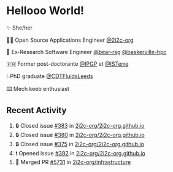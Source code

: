 # Hellooo World!

✨ She/her

👩‍💻 Open Source Applications Engineer [@2i2c-org](https://2i2c.org/)

🐻 Ex-Research Software Engineer [@bear-rsg](https://github.com/bear-rsg) [@baskerville-hpc](https://github.com/baskerville-hpc) 

🇫🇷 Former post-doctorante [@IPGP](https://github.com/IPGP) et [@ISTerre](https://www.isterre.fr/) 

💧 PhD graduate [@CDTFluidsLeeds](https://fluid-dynamics.leeds.ac.uk/) 

⌨️ Mech keeb enthusiast 

## Recent Activity 

<!--START_SECTION:activity-->
1. 🔒 Closed issue [#383](https://github.com/2i2c-org/2i2c-org.github.io/issues/383) in [2i2c-org/2i2c-org.github.io](https://github.com/2i2c-org/2i2c-org.github.io)
2. 🔒 Closed issue [#380](https://github.com/2i2c-org/2i2c-org.github.io/issues/380) in [2i2c-org/2i2c-org.github.io](https://github.com/2i2c-org/2i2c-org.github.io)
3. 🔒 Closed issue [#375](https://github.com/2i2c-org/2i2c-org.github.io/issues/375) in [2i2c-org/2i2c-org.github.io](https://github.com/2i2c-org/2i2c-org.github.io)
4. ❗ Opened issue [#392](https://github.com/2i2c-org/2i2c-org.github.io/issues/392) in [2i2c-org/2i2c-org.github.io](https://github.com/2i2c-org/2i2c-org.github.io)
5. 🎉 Merged PR [#5731](https://github.com/2i2c-org/infrastructure/pull/5731) in [2i2c-org/infrastructure](https://github.com/2i2c-org/infrastructure)
<!--END_SECTION:activity-->
